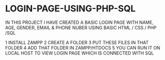 # LOGIN-PAGE-USING-PHP-SQL
IN THIS PROJECT I HAVE CREATED A BASIC LOGIN PAGE WITH NAME, AGE, GENDER, EMAIL &amp; PHONE NUBER USING BASIC HTML / CSS / PHP /SQL

1 INSTALL ZAMPP 
2 CREATE A FOLDER
3 PUT THESE FILES IN THAT FOLDER
4 ADD THAT FOLDER IN ZAMPP/HTDOCS
5 YOU CAN RUN IT ON LOCAL HOST TO VIEW LOGIN PAGE WHICH IS CONNECTED WITH SQL
